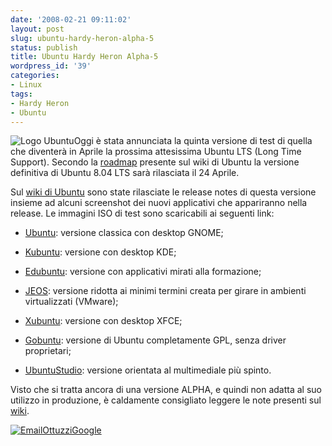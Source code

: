 ```yaml
---
date: '2008-02-21 09:11:02'
layout: post
slug: ubuntu-hardy-heron-alpha-5
status: publish
title: Ubuntu Hardy Heron Alpha-5
wordpress_id: '39'
categories:
- Linux
tags:
- Hardy Heron
- Ubuntu
---
```


![Logo Ubuntu](/images/2008/02/ubuntulogo.png)Oggi è stata annunciata la quinta versione di test di quella che diventerà in Aprile la prossima attesissima Ubuntu LTS (Long Time Support). Secondo la [roadmap](https://wiki.ubuntu.com/HardyReleaseSchedule) presente sul wiki di Ubuntu  la versione definitiva di Ubuntu 8.04  LTS sarà rilasciata il  24 Aprile. 

Sul [wiki di Ubuntu](https://wiki.ubuntu.com/HardyHeron/Alpha5) sono state rilasciate le release notes di questa versione insieme ad alcuni screenshot dei nuovi applicativi che appariranno nella release. Le immagini ISO di test sono scaricabili ai seguenti link:



	
  * [Ubuntu](http://cdimage.ubuntu.com/releases/hardy/alpha-5/): versione classica con desktop GNOME;

	
  * [Kubuntu](http://cdimage.ubuntu.com/kubuntu/releases/hardy/alpha-5/): versione con desktop KDE;

	
  * [Edubuntu](http://cdimage.ubuntu.com/edubuntu/releases/hardy/alpha-5/): versione con applicativi mirati alla formazione;

	
  * [JEOS](http://cdimage.ubuntu.com/jeos/releases/hardy/alpha-5/): versione ridotta ai minimi termini creata per girare in ambienti virtualizzati (VMware);

	
  * [Xubuntu](http://cdimage.ubuntu.com/xubuntu/releases/hardy/alpha-5/): versione con desktop XFCE;

	
  * [Gobuntu](http://cdimage.ubuntu.com/gobuntu/releases/hardy/alpha-5/): versione di Ubuntu completamente GPL, senza driver proprietari;

	
  * [UbuntuStudio](http://cdimage.ubuntu.com/ubuntustudio/releases/hardy/alpha-5/): versione orientata al multimediale più spinto.


Visto che si tratta ancora di una versione ALPHA, e quindi non adatta al suo utilizzo in produzione, è caldamente consigliato leggere le note presenti sul [wiki](https://wiki.ubuntu.com/HardyHeron/Alpha5).

[![EmailOttuzziGoogle](/images/2008/02/ottuzzigoogle.png)](mailto:ottuzzi@gmail.com)
